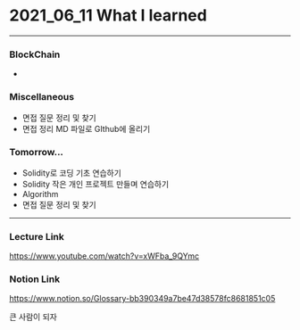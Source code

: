 # 2021_06_11 What I learned

-----

### BlockChain

* 

### Miscellaneous

* 면접 질문 정리 및 찾기
* 면접 정리 MD 파일로 GIthub에 올리기

### Tomorrow...

* Solidity로 코딩 기초 연습하기
* Solidity 작은 개인 프로젝트 만들며 연습하기
* Algorithm 
* 면접 질문 정리 및 찾기

-----

### Lecture Link

<https://www.youtube.com/watch?v=xWFba_9QYmc>

### Notion Link

<https://www.notion.so/Glossary-bb390349a7be47d38578fc8681851c05>






큰 사람이 되자